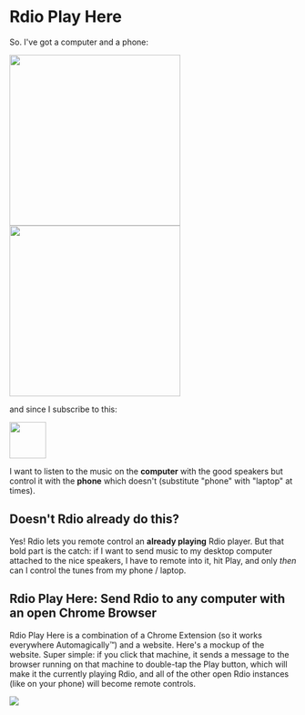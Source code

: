 # Rdio Play Here

So. I've got a computer and a phone:

<div>
<img src="http://www.schultzeworks.com/wp-content/uploads/2009/12/407-philco-PC.png" width="300px"style="display:inline; "/>  

<img src="http://cdn2.sbnation.com/entry_photo_images/7697169/htc-one-sense5_large_verge_medium_landscape.jpg" width="300px" style="display:inline;" />
</div>

and since I subscribe to this:

<img src="https://si0.twimg.com/profile_images/2908373120/3ce516ef7b7bccd0520ce890855ab239.png" width="64px" />

I want to listen to the music on the **computer** with the good speakers but control it with the **phone** which doesn't (substitute "phone" with "laptop" at times).

## Doesn't Rdio already do this?

Yes! Rdio lets you remote control an **already playing** Rdio player. But that bold part is the catch: if I want to send music to my desktop computer attached to the nice speakers, I have to remote into it, hit Play, and only *then* can I control the tunes from my phone / laptop.

## Rdio Play Here: Send Rdio to any computer with an open Chrome Browser

Rdio Play Here is a combination of a Chrome Extension (so it works everywhere Automagically™) and a website. Here's a mockup of the website. Super simple: if you click that machine, it sends a message to the browser running on that machine to double-tap the Play button, which will make it the currently playing Rdio, and all of the other open Rdio instances (like on your phone) will become remote controls.

![](http://cl.ly/image/2g161N1g2D2Y/content#png)

